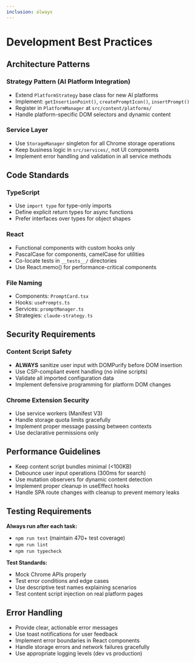 ```yaml
---
inclusion: always
---
```


# Development Best Practices

## Architecture Patterns

### Strategy Pattern (AI Platform Integration)
- Extend `PlatformStrategy` base class for new AI platforms
- Implement: `getInsertionPoint()`, `createPromptIcon()`, `insertPrompt()`
- Register in `PlatformManager` at `src/content/platforms/`
- Handle platform-specific DOM selectors and dynamic content

### Service Layer
- Use `StorageManager` singleton for all Chrome storage operations
- Keep business logic in `src/services/`, not UI components
- Implement error handling and validation in all service methods

## Code Standards

### TypeScript
- Use `import type` for type-only imports
- Define explicit return types for async functions
- Prefer interfaces over types for object shapes

### React
- Functional components with custom hooks only
- PascalCase for components, camelCase for utilities
- Co-locate tests in `__tests__/` directories
- Use React.memo() for performance-critical components

### File Naming
- Components: `PromptCard.tsx`
- Hooks: `usePrompts.ts`
- Services: `promptManager.ts`
- Strategies: `claude-strategy.ts`

## Security Requirements

### Content Script Safety
- **ALWAYS** sanitize user input with DOMPurify before DOM insertion
- Use CSP-compliant event handling (no inline scripts)
- Validate all imported configuration data
- Implement defensive programming for platform DOM changes

### Chrome Extension Security
- Use service workers (Manifest V3)
- Handle storage quota limits gracefully
- Implement proper message passing between contexts
- Use declarative permissions only

## Performance Guidelines

- Keep content script bundles minimal (<100KB)
- Debounce user input operations (300ms for search)
- Use mutation observers for dynamic content detection
- Implement proper cleanup in useEffect hooks
- Handle SPA route changes with cleanup to prevent memory leaks

## Testing Requirements

**Always run after each task:**
- `npm run test` (maintain 470+ test coverage)
- `npm run lint`
- `npm run typecheck`

**Test Standards:**
- Mock Chrome APIs properly
- Test error conditions and edge cases
- Use descriptive test names explaining scenarios
- Test content script injection on real platform pages

## Error Handling

- Provide clear, actionable error messages
- Use toast notifications for user feedback
- Implement error boundaries in React components
- Handle storage errors and network failures gracefully
- Use appropriate logging levels (dev vs production)